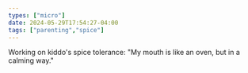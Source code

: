 ```yaml
---
types: ["micro"]
date: 2024-05-29T17:54:27-04:00
tags: ["parenting","spice"]
---
```

Working on kiddo's spice tolerance: "My mouth is like an oven, but in a calming way."

